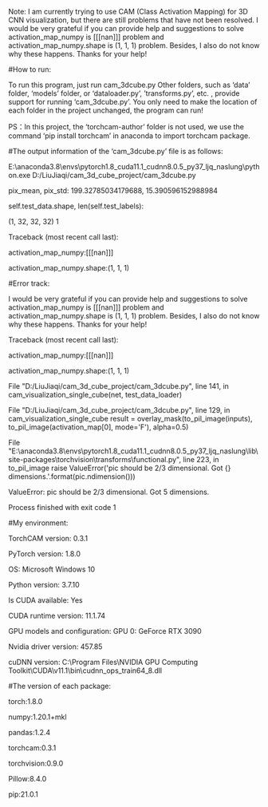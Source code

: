 Note: I am currently trying to use CAM (Class Activation Mapping) for 3D CNN visualization, but there are still problems that have not been resolved. 
I would be very grateful if you can provide help and suggestions to solve activation_map_numpy is [[[nan]]] problem and activation_map_numpy.shape is (1, 1, 1) problem.
Besides, I also do not know why these happens. Thanks for your help!


#How to run:

To run this program, just run cam_3dcube.py
Other folders, such as ‘data’ folder, ‘models’ folder, or ‘dataloader.py’, ’transforms.py’, etc. , provide support for running ‘cam_3dcube.py’.
You only need to make the location of each folder in the project unchanged, the program can run!

PS：In this project, the ‘torchcam-author’ folder is not used, we use the command ‘pip install torchcam’ in anaconda to import torchcam package.


#The output information of the ‘cam_3dcube.py’ file is as follows:

E:\anaconda3.8\envs\pytorch1.8_cuda11.1_cudnn8.0.5_py37_ljq_naslung\python.exe D:/LiuJiaqi/cam_3d_cube_project/cam_3dcube.py

pix_mean, pix_std: 199.32785034179688, 15.390596152988984

self.test_data.shape, len(self.test_labels):

(1, 32, 32, 32) 1

Traceback (most recent call last):

activation_map_numpy:[[[nan]]]

activation_map_numpy.shape:(1, 1, 1)


#Error track:

I would be very grateful if you can provide help and suggestions to solve activation_map_numpy is [[[nan]]] problem and activation_map_numpy.shape is (1, 1, 1) problem. 
Besides, I also do not know why these happens. Thanks for your help!

Traceback (most recent call last):

activation_map_numpy:[[[nan]]]

activation_map_numpy.shape:(1, 1, 1)

  File "D:/LiuJiaqi/cam_3d_cube_project/cam_3dcube.py", line 141, in <module>
    cam_visualization_single_cube(net, test_data_loader)
  
  File "D:/LiuJiaqi/cam_3d_cube_project/cam_3dcube.py", line 129, in cam_visualization_single_cube
    result = overlay_mask(to_pil_image(inputs), to_pil_image(activation_map[0], mode='F'), alpha=0.5)
  
  File "E:\anaconda3.8\envs\pytorch1.8_cuda11.1_cudnn8.0.5_py37_ljq_naslung\lib\site-packages\torchvision\transforms\functional.py", line 223, in to_pil_image
    raise ValueError('pic should be 2/3 dimensional. Got {} dimensions.'.format(pic.ndimension()))
  
ValueError: pic should be 2/3 dimensional. Got 5 dimensions.

Process finished with exit code 1

  
#My environment:

TorchCAM version: 0.3.1
  
PyTorch version: 1.8.0
  
OS: Microsoft Windows 10
  
Python version: 3.7.10
  
Is CUDA available: Yes
  
CUDA runtime version: 11.1.74
  
GPU models and configuration: GPU 0: GeForce RTX 3090
  
Nvidia driver version: 457.85
  
cuDNN version: C:\Program Files\NVIDIA GPU Computing Toolkit\CUDA\v11.1\bin\cudnn_ops_train64_8.dll

  
#The version of each package:

torch:1.8.0
  
numpy:1.20.1+mkl
  
pandas:1.2.4
  
torchcam:0.3.1
  
torchvision:0.9.0
  
Pillow:8.4.0
  
pip:21.0.1
